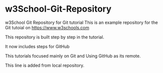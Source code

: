 # w3School-Git-Repository

w3School Git Repository for Git tutorial
This is an example repository for the Git tutoial on https://www.w3schools.com

This repository is built step by step in the tutorial.

It now includes steps for GitHub

This tutorials focused mainly on Git and Using GitHub as its remote.

This line is added from local repository.
